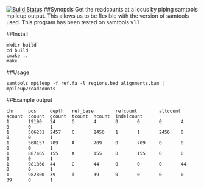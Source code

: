 [![Build Status](https://travis-ci.org/gatoravi/mpileup2readcounts.svg?branch=master)](https://travis-ci.org/gatoravi/mpileup2readcounts)
##Synopsis
Get the readcounts at a locus by piping samtools mpileup output.
This allows us to be flexible with the version of samtools used.
This program has been tested on samtools v1.1

##Install
```
mkdir build
cd build
cmake ..
make
```

##Usage
```
samtools mpileup -f ref.fa -l regions.bed alignments.bam | mpileup2readcounts
```

##Example output
```
chr     pos     depth   ref_base        refcount        altcount        acount  ccount  gcount  tcount  ncount  indelcount
1       19190   24      G       4       0       0       0       4       0       0       1
1       566231  2457    C       2456    1       1       2456    0       0       0       1
1       568157  709     A       709     0       709     0       0       0       0       1
1       887465  155     A       155     0       155     0       0       0       0       1
1       981860  44      G       44      0       0       0       44      0       0       1
1       982800  39      T       39      0       0       0       0       39      0       1
```
